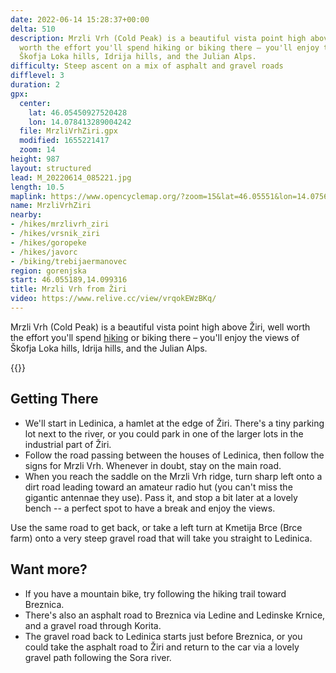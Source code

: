 ```yaml
---
date: 2022-06-14 15:28:37+00:00
delta: 510
description: Mrzli Vrh (Cold Peak) is a beautiful vista point high above Žiri, well
  worth the effort you'll spend hiking or biking there – you'll enjoy the views of
  Škofja Loka hills, Idrija hills, and the Julian Alps.
difficulty: Steep ascent on a mix of asphalt and gravel roads
difflevel: 3
duration: 2
gpx:
  center:
    lat: 46.05450927520428
    lon: 14.078413289004242
  file: MrzliVrhZiri.gpx
  modified: 1655221417
  zoom: 14
height: 987
layout: structured
lead: M_20220614_085221.jpg
length: 10.5
maplink: https://www.opencyclemap.org/?zoom=15&lat=46.05551&lon=14.07566&layers=B0000
name: MrzliVrhZiri
nearby:
- /hikes/mrzlivrh_ziri
- /hikes/vrsnik_ziri
- /hikes/goropeke
- /hikes/javorc
- /biking/trebijaermanovec
region: gorenjska
start: 46.055189,14.099316
title: Mrzli Vrh from Žiri
video: https://www.relive.cc/view/vrqokEWzBKq/
---
```

Mrzli Vrh (Cold Peak) is a beautiful vista point high above Žiri, well
worth the effort you'll spend [hiking](../../hikes/mrzlivrh_ziri) or biking there – you'll enjoy the views of Škofja Loka hills, Idrija hills, and the Julian Alps.

{{<hike-details>}}

## Getting There

* We'll start in Ledinica, a hamlet at the edge of Žiri. There's a tiny parking lot next to the river, or you could park in one of the larger lots in the industrial part of Žiri.
* Follow the road passing between the houses of Ledinica, then follow the signs for Mrzli Vrh. Whenever in doubt, stay on the main road.
* When you reach the saddle on the Mrzli Vrh ridge, turn sharp left onto a dirt road leading toward an amateur radio hut (you can't miss the gigantic antennae they use). Pass it, and stop a bit later at a lovely bench -- a perfect spot to have a break and enjoy the views.

Use the same road to get back, or take a left turn at Kmetija Brce (Brce farm) onto a very steep gravel road that will take you straight to Ledinica.

## Want more?

* If you have a mountain bike, try following the hiking trail toward Breznica.
* There's also an asphalt road to Breznica via Ledine and Ledinske Krnice, and a gravel road through Korita.
* The gravel road back to Ledinica starts just before Breznica, or you could take the asphalt road to Žiri and return to the car via a lovely gravel path following the Sora river.
